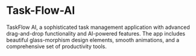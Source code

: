 # Task-Flow-AI
TaskFlow AI, a sophisticated task management application with advanced drag-and-drop functionality and AI-powered features. The app includes beautiful glass-morphism design elements, smooth animations, and a comprehensive set of productivity tools.
